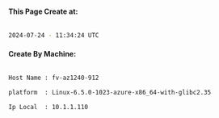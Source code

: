 
   
#### This Page Create at:

```bash

2024-07-24 - 11:34:24 UTC

```

#### Create By Machine:

```bash

Host Name : fv-az1240-912

platform  : Linux-6.5.0-1023-azure-x86_64-with-glibc2.35

Ip Local  : 10.1.1.110

```

